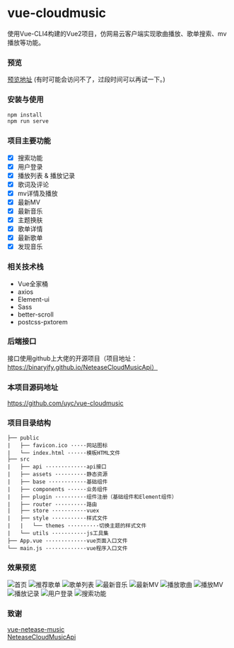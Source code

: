 # vue-cloudmusic

使用Vue-CLI4构建的Vue2项目，仿网易云客户端实现歌曲播放、歌单搜索、mv播放等功能。

### 预览

[预览地址](http://uyc.free.idcfengye.com)  (有时可能会访问不了，过段时间可以再试一下。)

### 安装与使用
```bash
npm install
npm run serve
```

### 项目主要功能

- [x] 搜索功能
- [x] 用户登录
- [x] 播放列表 & 播放记录
- [x] 歌词及评论
- [x] mv详情及播放
- [x] 最新MV
- [x] 最新音乐
- [x] 主题换肤
- [x] 歌单详情
- [x] 最新歌单
- [x] 发现音乐

### 相关技术栈
- Vue全家桶
- axios
- Element-ui
- Sass
- better-scroll
- postcss-pxtorem



### 后端接口
接口使用github上大佬的开源项目（项目地址：https://binaryify.github.io/NeteaseCloudMusicApi）


### 本项目源码地址
https://github.com/uyc/vue-cloudmusic

### 项目目录结构

``` 
├── public 
|   ├── favicon.ico ·····网站图标
|   └── index.html ······模板HTML文件
├── src
|   ├── api ·············api接口
|   ├── assets ··········静态资源
|   ├── base ············基础组件
|   ├── components ······业务组件
|   ├── plugin ··········组件注册（基础组件和Element组件）
|   ├── router ··········路由 
|   ├── store ···········vuex
|   ├── style ···········样式文件
|   |   └── themes ··········切换主题的样式文件
|   └── utils ···········js工具集
├── App.vue ·············vue页面入口文件
└── main.js ·············vue程序入口文件
```


### 效果预览
![首页](./images/discovery.png)
![推荐歌单](./images/recommend.png)
![歌单列表](./images/playlist-detail.png)
![最新音乐](./images/songs.png)
![最新MV](./images/mvs.png)
![播放歌曲](./images/player.png)
![播放MV](./images/mv.png)
![播放记录](./images/show-playlist.png)
![用户登录](./images/user.png)
![搜索功能](./images/search.png)


### 致谢
[vue-netease-music](https://github.com/sl1673495/vue-netease-music)  
[NeteaseCloudMusicApi](https://binaryify.github.io/NeteaseCloudMusicApi)
